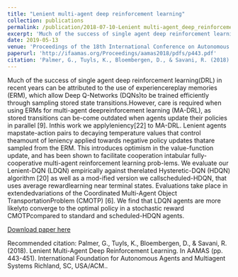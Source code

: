 ```yaml
---
title: "Lenient multi-agent deep reinforcement learning"
collection: publications
permalink: /publication/2018-07-10-Lenient multi-agent_deep_reinforcement_learning
excerpt: 'Much of the success of single agent deep reinforcement learning(DRL) in recent years can be attributed to the use of experiencereplay memories (ERM), which allow Deep Q-Networks (DQNs)to be trained efficiently through sampling stored state transitions. However, care is required when using ERMs for multi-agent deepreinforcement learning (MA-DRL), as stored transitions can be-come outdated when agents update their policies in parallel. Inthis work we apply leniency to MA-DRL. Lenient agents mapstate-action pairs to decaying temperature values that control theamount of leniency applied towards negative policy updates thatare sampled from the ERM. This introduces optimism in the value-function update, and has been shown to facilitate cooperation intabular fully-cooperative multi-agent reinforcement learning prob-lems. We evaluate our Lenient-DQN (LDQN) empirically against therelated Hysteretic-DQN (HDQN) algorithm as well as a mod-ified version we callscheduled-HDQN, that uses average rewardlearning near terminal states. Evaluations take place in extendedvariations of the Coordinated Multi-Agent Object TransportationProblem (CMOTP). We find that LDQN agents are more likelyto converge to the optimal policy in a stochastic reward CMOTPcompared to standard and scheduled-HDQN agents.'
date: 2019-05-13
venue: 'Proceedings of the 18th International Conference on Autonomous Agents and MultiAgent Systems (AAMAS)'
paperurl: 'http://ifaamas.org/Proceedings/aamas2018/pdfs/p443.pdf'
citation: 'Palmer, G., Tuyls, K., Bloembergen, D., & Savani, R. (2018). Lenient Multi-Agent Deep Reinforcement Learning. In AAMAS (pp. 443-451). International Foundation for Autonomous Agents and Multiagent Systems Richland, SC, USA/ACM.'
---
```

Much of the success of single agent deep reinforcement learning(DRL) in recent years can be attributed to the use of experiencereplay memories (ERM), which allow Deep Q-Networks (DQNs)to be trained efficiently through sampling stored state transitions.However, care is required when using ERMs for multi-agent deepreinforcement learning (MA-DRL), as stored transitions can be-come outdated when agents update their policies in parallel [9]. Inthis work we applyleniency[22] to MA-DRL. Lenient agents mapstate-action pairs to decaying temperature values that control theamount of leniency applied towards negative policy updates thatare sampled from the ERM. This introduces optimism in the value-function update, and has been shown to facilitate cooperation intabular fully-cooperative multi-agent reinforcement learning prob-lems. We evaluate our Lenient-DQN (LDQN) empirically against therelated Hysteretic-DQN (HDQN) algorithm [20] as well as a mod-ified version we callscheduled-HDQN, that uses average rewardlearning near terminal states. Evaluations take place in extendedvariations of the Coordinated Multi-Agent Object TransportationProblem (CMOTP) [6]. We find that LDQN agents are more likelyto converge to the optimal policy in a stochastic reward CMOTPcompared to standard and scheduled-HDQN agents.

[Download paper here](http://ifaamas.org/Proceedings/aamas2018/pdfs/p443.pdf)

Recommended citation: Palmer, G., Tuyls, K., Bloembergen, D., & Savani, R. (2018). Lenient Multi-Agent Deep Reinforcement Learning. In AAMAS (pp. 443-451). International Foundation for Autonomous Agents and Multiagent Systems Richland, SC, USA/ACM..
